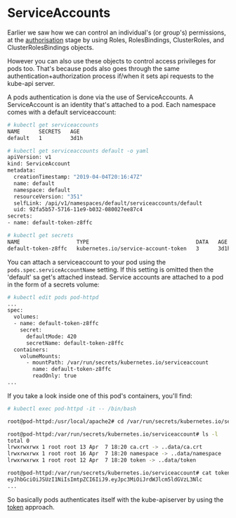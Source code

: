 # ServiceAccounts

Earlier we saw how we can control an individual's (or group's) permissions, at the [authorisation](https://kubernetes.io/docs/reference/access-authn-authz/controlling-access/) stage by using Roles, RolesBindings, ClusterRoles, and ClusterRolesBindings objects.

However you can also use these objects to control access privileges for pods too. That's because pods also goes through the same authentication+authorization process if/when it sets api requests to the kube-api server. 

A pods authentication is done via the use of ServiceAccounts. A ServiceAccount is an identity that's attached to a pod. Each namespace comes with a default serviceaccount:

```bash
# kubectl get serviceaccounts
NAME      SECRETS   AGE
default   1         3d1h

# kubectl get serviceaccounts default -o yaml
apiVersion: v1
kind: ServiceAccount
metadata:
  creationTimestamp: "2019-04-04T20:16:47Z"
  name: default
  namespace: default
  resourceVersion: "351"
  selfLink: /api/v1/namespaces/default/serviceaccounts/default
  uid: 92fa5b57-5716-11e9-b032-080027ee87c4
secrets:
- name: default-token-z8ffc

# kubectl get secrets
NAME                  TYPE                                  DATA   AGE
default-token-z8ffc   kubernetes.io/service-account-token   3      3d1h

```

You can attach a serviceaccount to your pod using the `pods.spec.serviceAccountName` setting. If this setting is omitted then the 'default' sa get's attached instead. Service accounts are attached to a pod in the form of a secrets volume:

```bash
# kubectl edit pods pod-httpd
...
spec:
  volumes:
  - name: default-token-z8ffc
    secret:
      defaultMode: 420
      secretName: default-token-z8ffc
  containers:
    volumeMounts:
      - mountPath: /var/run/secrets/kubernetes.io/serviceaccount
        name: default-token-z8ffc
        readOnly: true
...

```

If you take a look inside one of this pod's containers, you'll find:

```bash
# kubectl exec pod-httpd -it -- /bin/bash

root@pod-httpd:/usr/local/apache2# cd /var/run/secrets/kubernetes.io/serviceaccount

root@pod-httpd:/var/run/secrets/kubernetes.io/serviceaccount# ls -l
total 0
lrwxrwxrwx 1 root root 13 Apr  7 18:20 ca.crt -> ..data/ca.crt
lrwxrwxrwx 1 root root 16 Apr  7 18:20 namespace -> ..data/namespace
lrwxrwxrwx 1 root root 12 Apr  7 18:20 token -> ..data/token

root@pod-httpd:/var/run/secrets/kubernetes.io/serviceaccount# cat token
eyJhbGciOiJSUzI1NiIsImtpZCI6IiJ9.eyJpc3MiOiJrdWJlcm5ldGVzL3Nlc
...
```

So basically pods authenticates itself with the kube-apiserver by using the [token](https://kubernetes.io/docs/reference/access-authn-authz/authentication/#static-token-file) approach. 


